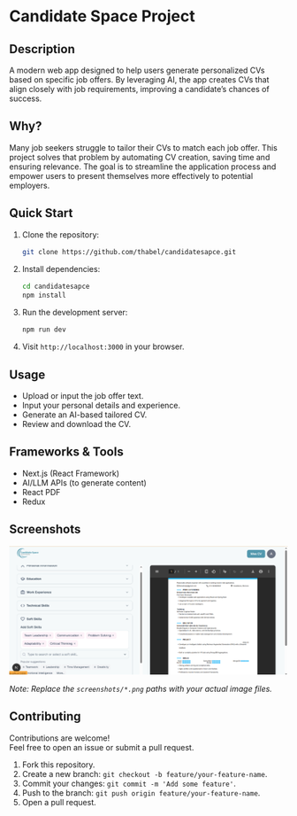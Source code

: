 # Candidate Space Project

## Description
A modern web app designed to help users generate personalized CVs based on specific job offers. By leveraging AI, the app creates CVs that align closely with job requirements, improving a candidate’s chances of success.

## Why?
Many job seekers struggle to tailor their CVs to match each job offer. This project solves that problem by automating CV creation, saving time and ensuring relevance. The goal is to streamline the application process and empower users to present themselves more effectively to potential employers.

## Quick Start
1. Clone the repository:
    ```bash
    git clone https://github.com/thabel/candidatesapce.git
    ```

2. Install dependencies:
    ```bash
    cd candidatesapce
    npm install
    ```

3. Run the development server:
    ```bash
    npm run dev
    ```

4. Visit `http://localhost:3000` in your browser.

## Usage
- Upload or input the job offer text.
- Input your personal details and experience.
- Generate an AI-based tailored CV.
- Review and download the CV.

## Frameworks & Tools
- Next.js (React Framework)
- AI/LLM APIs (to generate content)
- React PDF
- Redux

## Screenshots

![CV Generation Page](project.png) 

*Note: Replace the `screenshots/*.png` paths with your actual image files.*
## Contributing
Contributions are welcome!  
Feel free to open an issue or submit a pull request.

1. Fork this repository.
2. Create a new branch: `git checkout -b feature/your-feature-name`.
3. Commit your changes: `git commit -m 'Add some feature'`.
4. Push to the branch: `git push origin feature/your-feature-name`.
5. Open a pull request.

